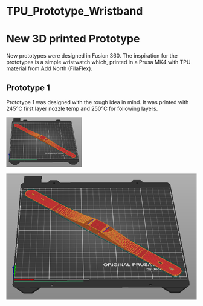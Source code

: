 # TPU_Prototype_Wristband
# New 3D printed Prototype

New prototypes were designed in Fusion 360. The inspiration for the prototypes is a simple wristwatch which, printed in a Prusa MK4 with TPU material from Add North (FilaFlex).

## Prototype 1

Prototype 1 was designed with the rough idea in mind. It was printed with 245°C first layer nozzle temp and 250°C for following layers.

<img src="/Images/Snapshots/Prototype1/Prototype1_1_slicer_orientation.PNG" width="200" />

![image](Images/Snapshots/Prototype1/Prototype1_1_slicer_orientation.PNG)
